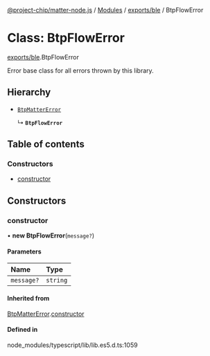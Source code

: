 [@project-chip/matter-node.js](../README.md) / [Modules](../modules.md) / [exports/ble](../modules/exports_ble.md) / BtpFlowError

# Class: BtpFlowError

[exports/ble](../modules/exports_ble.md).BtpFlowError

Error base class for all errors thrown by this library.

## Hierarchy

- [`BtpMatterError`](exports_ble.BtpMatterError.md)

  ↳ **`BtpFlowError`**

## Table of contents

### Constructors

- [constructor](exports_ble.BtpFlowError.md#constructor)

## Constructors

### constructor

• **new BtpFlowError**(`message?`)

#### Parameters

| Name | Type |
| :------ | :------ |
| `message?` | `string` |

#### Inherited from

[BtpMatterError](exports_ble.BtpMatterError.md).[constructor](exports_ble.BtpMatterError.md#constructor)

#### Defined in

node_modules/typescript/lib/lib.es5.d.ts:1059
